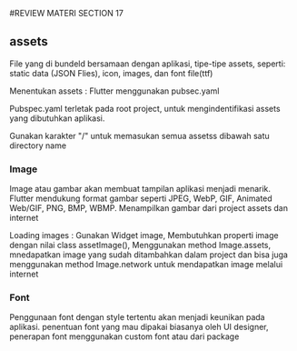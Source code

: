 #REVIEW MATERI SECTION 17
<h2>assets</h2>
<P>File yang di bundeld bersamaan dengan aplikasi, tipe-tipe assets, seperti: static data (JSON Flies), icon, images, dan font file(ttf)</P>
<P>Menentukan assets : Flutter menggunakan pubsec.yaml</P>
<P>Pubspec.yaml terletak pada root project, untuk mengindentifikasi assets yang dibutuhkan aplikasi.</P>
<P>Gunakan karakter "/" untuk memasukan semua assetss dibawah satu directory name</P>
<h3>Image</h3>
<p>Image atau gambar akan membuat tampilan aplikasi menjadi menarik. Flutter mendukung format gambar seperti JPEG, WebP, GIF, Animated Web/GIF, PNG, BMP, WBMP. Menampilkan gambar dari project assets dan internet</P>
<P>Loading images : Gunakan Widget image, Membutuhkan properti image dengan nilai class assetImage(), Menggunakan method Image.assets, mnedapatkan image yang sudah ditambahkan dalam project dan bisa juga menggunakan method Image.network untuk mendapatkan image melalui internet</P>
<h3>Font</h3>
<P>Penggunaan font dengan style tertentu akan menjadi keunikan pada aplikasi. penentuan font yang mau dipakai biasanya oleh UI designer, penerapan font menggunakan custom font atau dari package</P>
<P></P>
